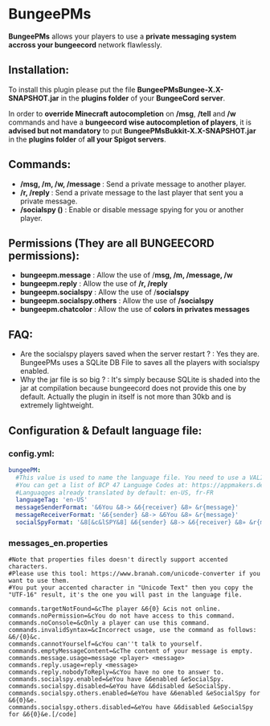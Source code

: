 # BungeePMs

**BungeePMs** allows your players to use a **private messaging system accross your bungeecord** network flawlessly.


## Installation:
To install this plugin please put the file **BungeePMsBungee-X.X-SNAPSHOT.jar** in the **plugins folder** of your **BungeeCord server**.

In order to **override Minecraft autocompletion** on **/msg**, **/tell** and **/w** commands and have a **bungeecord wise autocompletion of players**, it is **advised but not mandatory** to put **BungeePMsBukkit-X.X-SNAPSHOT.jar** in the **plugins folder** of **all your Spigot servers**.


## Commands:

- **/msg, /m, /w, /message <player> <message>** : Send a private message to another player.
- **/r, /reply <message>**  : Send a private message to the last player that sent you a private message.
- **/socialspy (<player>)**  : Enable or disable message spying for you or another player.


## Permissions (They are all BUNGEECORD permissions):

- **bungeepm.message** : Allow the use of /**msg, /m, /message, /w**
- **bungeepm.reply** : Allow the use of **/r, /reply**
- **bungeepm.socialspy** :  Allow the use of /**socialspy**
- **bungeepm.socialspy.others** : Allow the use of **/socialspy <player>**
- **bungeepm.chatcolor** : Allow the use of **colors in privates messages**


## FAQ:

- Are the socialspy players saved when the server restart ? : Yes they are. BungeePMs uses a SQLite DB File to saves all the players with socialspy enabled.
- Why the jar file is so big ? : It's simply because SQLite is shaded into the jar at compilation because bungeecord does not provide this one by default. Actually the plugin in itself is not more than 30kb and is extremely lightweight.


## Configuration & Default language file:

### config.yml:
```yaml
bungeePM:
  #This value is used to name the language file. You need to use a VALID BCP 47 Language Code.
  #You can get a list of BCP 47 Language Codes at: https://appmakers.dev/bcp-47-language-codes-list/
  #Languaqges already translated by default: en-US, fr-FR
  languageTag: 'en-US'
  messageSenderFormat: '&6You &8-> &6{receiver} &8» &r{message}'
  messageReceiverFormat: '&6{sender} &8-> &6You &8» &r{message}'
  socialSpyFormat: '&8[&c&lSPY&8] &6{sender} &8-> &6{receiver} &8» &r{message}'
```


### messages_en.properties
```
#Note that properties files doesn't directly support accented characters.
#Please use this tool: https://www.branah.com/unicode-converter if you want to use them.
#You put your accented character in "Unicode Text" then you copy the "UTF-16" result, it's the one you will past in the language file.

commands.targetNotFound=&cThe player &6{0} &cis not online.
commands.noPermission=&cYou do not have access to this command.
commands.noConsole=&cOnly a player can use this command.
commands.invalidSyntax=&cIncorrect usage, use the command as follows: &6/{0}&c.
commands.cannotYourself=&cYou can''t talk to yourself.
commands.emptyMessageContent=&cThe content of your message is empty.
commands.message.usage=message <player> <message>
commands.reply.usage=reply <message>
commands.reply.nobodyToReply=&cYou have no one to answer to.
commands.socialspy.enabled=&eYou have &6enabled &eSocialSpy.
commands.socialspy.disabled=&eYou have &6disabled &eSocialSpy.
commands.socialspy.others.enabled=&eYou have &6enabled &eSocialSpy for &6{0}&e.
commands.socialspy.others.disabled=&eYou have &6disabled &eSocialSpy for &6{0}&e.[/code]
```


